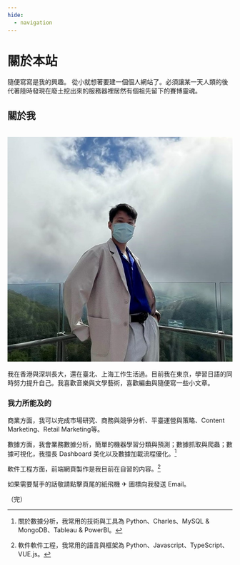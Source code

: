 ```yaml
---
hide:
  - navigation
---
```



# 關於本站

隨便寫寫是我的興趣。
從小就想著要建一個個人網站了。必須讓某一天人類的後代著陸時發現在廢土挖出來的服務器裡居然有個祖先留下的賽博靈魂。

## 關於我

<br>

<img src="../assets/avatar.jpg" alt="Avatar" class="avatar">

<br>

我在香港與深圳長大，還在臺北、上海工作生活過。目前我在東京，學習日語的同時努力提升自己。我喜歡音樂與文學藝術，喜歡編曲與隨便寫一些小文章。


### 我力所能及的

商業方面，我可以完成市場研究、商務與競爭分析、平臺運營與策略、Content Marketing、Retail Marketing等。

數據方面，我會業務數據分析，簡單的機器學習分類與預測；數據抓取與爬蟲；數據可視化，我擅長 Dashboard 美化以及數據加載流程優化。[^1]

軟件工程方面，前端網頁製作是我目前在自習的内容。[^2]

如果需要幫手的話敬請點擊頁尾的紙飛機 ✈ 圖標向我發送 Email。

[^1]: 關於數據分析，我常用的技術與工具為 Python、Charles、MySQL & MongoDB、Tableau & PowerBI。

[^2]: 軟件軟件工程，我常用的語言與框架為 Python、Javascript、TypeScript、VUE.js。










（完）


